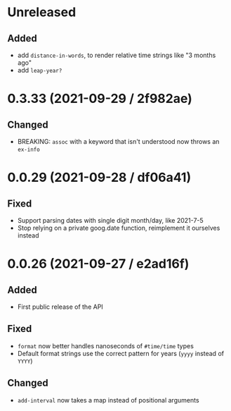 # Unreleased

## Added

- add `distance-in-words`, to render relative time strings like "3 months ago"
- add `leap-year?`

# 0.3.33 (2021-09-29 / 2f982ae)

## Changed

- BREAKING: `assoc` with a keyword that isn't understood now throws an `ex-info`

# 0.0.29 (2021-09-28 / df06a41)

## Fixed

- Support parsing dates with single digit month/day, like 2021-7-5 
- Stop relying on a private goog.date function, reimplement it ourselves instead

# 0.0.26 (2021-09-27 / e2ad16f)

## Added

- First public release of the API

## Fixed

- `format` now better handles nanoseconds of `#time/time` types
- Default format strings use the correct pattern for years (`yyyy` instead of `YYYY`)

## Changed

- `add-interval` now takes a map instead of positional arguments
